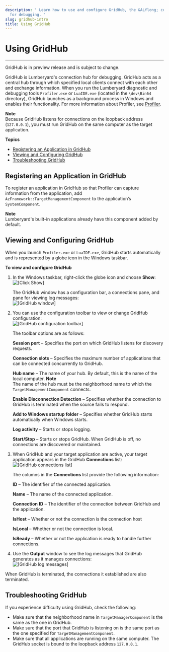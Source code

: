 ```yaml
---
description: ' Learn how to use and configure GridHub, the &ALYlong; connection hub
  for debugging. '
slug: gridhub-intro
title: Using GridHub
---
```

# Using GridHub<a name="gridhub-intro"></a>

****  
GridHub is in preview release and is subject to change\. 

GridHub is Lumberyard's connection hub for debugging\. GridHub acts as a central hub through which specified local clients connect with each other and exchange information\. When you run the Lumberyard diagnostic and debugging tools `Profiler.exe` or `LuaIDE.exe` \(located in the `\dev\Bin64` directory\), GridHub launches as a background process in Windows and enables their functionality\. For more information about Profiler, see [Profiler](profiler-intro.md)\.

**Note**  
Because GridHub listens for connections on the loopback address \(`127.0.0.1`\), you must run GridHub on the same computer as the target application\. 

**Topics**
+ [Registering an Application in GridHub](#gridhub-registering-an-application)
+ [Viewing and Configuring GridHub](#gridhub-viewing-and-configuring)
+ [Troubleshooting GridHub](#gridhub-troubleshooting)

## Registering an Application in GridHub<a name="gridhub-registering-an-application"></a>

To register an application in GridHub so that Profiler can capture information from the application, add `AzFramework::TargetManagementComponent` to the application’s `SystemComponent`\. 

**Note**  
 Lumberyard's built\-in applications already have this component added by default\. 

## Viewing and Configuring GridHub<a name="gridhub-viewing-and-configuring"></a>

When you launch `Profiler.exe` or `LuaIDE.exe`, GridHub starts automatically and is represented by a globe icon in the Windows taskbar\. 

**To view and configure GridHub**

1. In the Windows taskbar, right\-click the globe icon and choose **Show**:   
![\[Click Show\]](/images/userguide/gridhub-viewing-and-configuring-show.png)

   The GridHub window has a configuration bar, a connections pane, and pane for viewing log messages:   
![\[GridHub window\]](/images/userguide/gridhub-viewing-and-configuring-window.png)

1. You can use the configuration toolbar to view or change GridHub configuration:   
![\[GridHub configuration toolbar\]](/images/userguide/gridhub-viewing-and-configuring-toolbar.png)

   The toolbar options are as follows: 

   **Session port** – Specifies the port on which GridHub listens for discovery requests\. 

   **Connection slots** – Specifies the maximum number of applications that can be connected concurrently to GridHub\. 

   **Hub name** – The name of your hub\. By default, this is the name of the local computer\. 
**Note**  
The name of the hub must be the neighborhood name to which the `TargetManagementComponent` connects\. 

   **Enable Disconnection Detection** – Specifies whether the connection to GridHub is terminated when the source fails to respond\. 

   **Add to Windows startup folder** – Specifies whether GridHub starts automatically when Windows starts\. 

   **Log activity** – Starts or stops logging\. 

   **Start/Stop** – Starts or stops GridHub\. When GridHub is off, no connections are discovered or maintained\. 

1. When GridHub and your target application are active, your target application appears in the GridHub **Connections** list:   
![\[GridHub connections list\]](/images/userguide/gridhub-viewing-and-configuring-connections.png)

   The columns in the **Connections** list provide the following information: 

   **ID** – The identifier of the connected application\. 

   **Name** – The name of the connected application\. 

   **Connection** **ID** – The identifier of the connection between GridHub and the application\. 

   **IsHost** – Whether or not the connection is the connection host 

   **IsLocal** – Whether or not the connection is local\. 

   **IsReady** – Whether or not the application is ready to handle further connections\. 

1. Use the **Output** window to see the log messages that GridHub generates as it manages connections:   
![\[GridHub log messages\]](/images/userguide/gridhub-viewing-and-configuring-output.png)

When GridHub is terminated, the connections it established are also terminated\. 

## Troubleshooting GridHub<a name="gridhub-troubleshooting"></a>

If you experience difficulty using GridHub, check the following: 
+ Make sure that the neighborhood name in `TargetManagerComponent` is the same as the one in GridHub\. 
+ Make sure that the port that GridHub is listening on is the same port as the one specified for `TargetManagementComponent`\. 
+ Make sure that all applications are running on the same computer\. The GridHub socket is bound to the loopback address `127.0.0.1`\. 